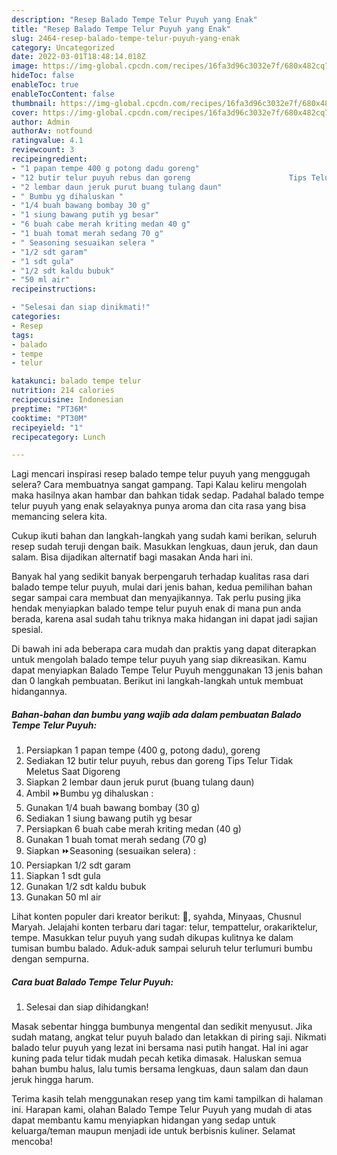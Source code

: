 ```yaml
---
description: "Resep Balado Tempe Telur Puyuh yang Enak"
title: "Resep Balado Tempe Telur Puyuh yang Enak"
slug: 2464-resep-balado-tempe-telur-puyuh-yang-enak
category: Uncategorized
date: 2022-03-01T18:48:14.018Z
image: https://img-global.cpcdn.com/recipes/16fa3d96c3032e7f/680x482cq70/balado-tempe-telur-puyuh-foto-resep-utama.jpg
hideToc: false
enableToc: true
enableTocContent: false
thumbnail: https://img-global.cpcdn.com/recipes/16fa3d96c3032e7f/680x482cq70/balado-tempe-telur-puyuh-foto-resep-utama.jpg
cover: https://img-global.cpcdn.com/recipes/16fa3d96c3032e7f/680x482cq70/balado-tempe-telur-puyuh-foto-resep-utama.jpg
author: Admin
authorAv: notfound
ratingvalue: 4.1
reviewcount: 3
recipeingredient:
- "1 papan tempe 400 g potong dadu goreng"
- "12 butir telur puyuh rebus dan goreng                      Tips Telur Tidak Meletus Saat Digoreng"
- "2 lembar daun jeruk purut buang tulang daun"
- " Bumbu yg dihaluskan "
- "1/4 buah bawang bombay 30 g"
- "1 siung bawang putih yg besar"
- "6 buah cabe merah kriting medan 40 g"
- "1 buah tomat merah sedang 70 g"
- " Seasoning sesuaikan selera "
- "1/2 sdt garam"
- "1 sdt gula"
- "1/2 sdt kaldu bubuk"
- "50 ml air"
recipeinstructions:

- "Selesai dan siap dinikmati!"
categories:
- Resep
tags:
- balado
- tempe
- telur

katakunci: balado tempe telur 
nutrition: 214 calories
recipecuisine: Indonesian
preptime: "PT36M"
cooktime: "PT30M"
recipeyield: "1"
recipecategory: Lunch

---
```



Lagi mencari inspirasi resep balado tempe telur puyuh yang menggugah selera? Cara membuatnya sangat gampang. Tapi Kalau keliru mengolah maka hasilnya akan hambar dan bahkan tidak sedap. Padahal balado tempe telur puyuh yang enak selayaknya punya aroma dan cita rasa yang bisa memancing selera kita.


Cukup ikuti bahan dan langkah-langkah yang sudah kami berikan, seluruh resep sudah teruji dengan baik. Masukkan lengkuas, daun jeruk, dan daun salam. Bisa dijadikan alternatif bagi masakan Anda hari ini.

Banyak hal yang sedikit banyak berpengaruh terhadap kualitas rasa dari balado tempe telur puyuh, mulai dari jenis bahan, kedua pemilihan bahan segar sampai cara membuat dan menyajikannya. Tak perlu pusing jika hendak menyiapkan balado tempe telur puyuh enak di mana pun anda berada, karena asal sudah tahu triknya maka hidangan ini dapat jadi sajian spesial.


Di bawah ini ada beberapa cara mudah dan praktis yang dapat diterapkan untuk mengolah balado tempe telur puyuh yang siap dikreasikan. Kamu dapat menyiapkan Balado Tempe Telur Puyuh menggunakan 13 jenis bahan dan 0 langkah pembuatan. Berikut ini langkah-langkah untuk membuat hidangannya.

<!--inarticleads1-->

##### Bahan-bahan dan bumbu yang wajib ada dalam pembuatan Balado Tempe Telur Puyuh:

1. Persiapkan 1 papan tempe (400 g, potong dadu), goreng
1. Sediakan 12 butir telur puyuh, rebus dan goreng                      Tips Telur Tidak Meletus Saat Digoreng
1. Siapkan 2 lembar daun jeruk purut (buang tulang daun)
1. Ambil  ⏩Bumbu yg dihaluskan :
1. Gunakan 1/4 buah bawang bombay (30 g)
1. Sediakan 1 siung bawang putih yg besar
1. Persiapkan 6 buah cabe merah kriting medan (40 g)
1. Gunakan 1 buah tomat merah sedang (70 g)
1. Siapkan  ⏩Seasoning (sesuaikan selera) :
1. Persiapkan 1/2 sdt garam
1. Siapkan 1 sdt gula
1. Gunakan 1/2 sdt kaldu bubuk
1. Gunakan 50 ml air


Lihat konten populer dari kreator berikut: 🌱, syahda, Minyaas, Chusnul Maryah. Jelajahi konten terbaru dari tagar: telur, tempattelur, orakariktelur, tempe. Masukkan telur puyuh yang sudah dikupas kulitnya ke dalam tumisan bumbu balado. Aduk-aduk sampai seluruh telur terlumuri bumbu dengan sempurna. 

<!--inarticleads2-->

##### Cara buat Balado Tempe Telur Puyuh:


1. Selesai dan siap dihidangkan!

Masak sebentar hingga bumbunya mengental dan sedikit menyusut. Jika sudah matang, angkat telur puyuh balado dan letakkan di piring saji. Nikmati balado telur puyuh yang lezat ini bersama nasi putih hangat. Hal ini agar kuning pada telur tidak mudah pecah ketika dimasak. Haluskan semua bahan bumbu halus, lalu tumis bersama lengkuas, daun salam dan daun jeruk hingga harum. 

Terima kasih telah menggunakan resep yang tim kami tampilkan di halaman ini. Harapan kami, olahan Balado Tempe Telur Puyuh yang mudah di atas dapat membantu kamu menyiapkan hidangan yang sedap untuk keluarga/teman maupun menjadi ide untuk berbisnis kuliner. Selamat mencoba!

